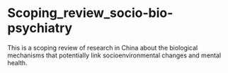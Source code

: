 # Scoping_review_socio-bio-psychiatry
This is a scoping review of research in China about the biological mechanisms that potentially link socioenvironmental changes and mental health. 

